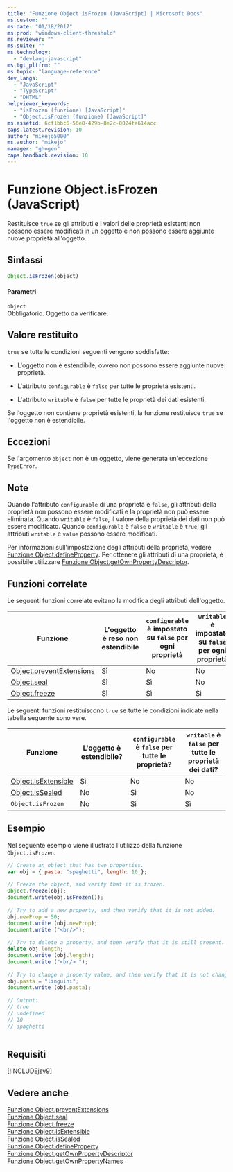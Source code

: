 ```yaml
---
title: "Funzione Object.isFrozen (JavaScript) | Microsoft Docs"
ms.custom: ""
ms.date: "01/18/2017"
ms.prod: "windows-client-threshold"
ms.reviewer: ""
ms.suite: ""
ms.technology: 
  - "devlang-javascript"
ms.tgt_pltfrm: ""
ms.topic: "language-reference"
dev_langs: 
  - "JavaScript"
  - "TypeScript"
  - "DHTML"
helpviewer_keywords: 
  - "isFrozen (funzione) [JavaScript]"
  - "Object.isFrozen (funzione) [JavaScript]"
ms.assetid: 6cf1bbc6-56e8-429b-8e2c-0024fa614acc
caps.latest.revision: 10
author: "mikejo5000"
ms.author: "mikejo"
manager: "ghogen"
caps.handback.revision: 10
---
```

# Funzione Object.isFrozen (JavaScript)
Restituisce `true` se gli attributi e i valori delle proprietà esistenti non possono essere modificati in un oggetto e non possono essere aggiunte nuove proprietà all'oggetto.  
  
## Sintassi  
  
```javascript  
Object.isFrozen(object)  
```  
  
#### Parametri  
 `object`  
 Obbligatorio.  Oggetto da verificare.  
  
## Valore restituito  
 `true` se tutte le condizioni seguenti vengono soddisfatte:  
  
-   L'oggetto non è estendibile, ovvero non possono essere aggiunte nuove proprietà.  
  
-   L'attributo `configurable` è `false` per tutte le proprietà esistenti.  
  
-   L'attributo `writable` è `false` per tutte le proprietà dei dati esistenti.  
  
 Se l'oggetto non contiene proprietà esistenti, la funzione restituisce `true` se l'oggetto non è estendibile.  
  
## Eccezioni  
 Se l'argomento `object` non è un oggetto, viene generata un'eccezione `TypeError`.  
  
## Note  
 Quando l'attributo `configurable` di una proprietà è `false`, gli attributi della proprietà non possono essere modificati e la proprietà non può essere eliminata.  Quando `writable` è `false`, il valore della proprietà dei dati non può essere modificato.  Quando `configurable` è `false` e `writable` è `true`, gli attributi `writable` e `value` possono essere modificati.  
  
 Per informazioni sull'impostazione degli attributi della proprietà, vedere [Funzione Object.defineProperty](../../javascript/reference/object-defineproperty-function-javascript.md).  Per ottenere gli attributi di una proprietà, è possibile utilizzare [Funzione Object.getOwnPropertyDescriptor](../../javascript/reference/object-getownpropertydescriptor-function-javascript.md).  
  
## Funzioni correlate  
 Le seguenti funzioni correlate evitano la modifica degli attributi dell'oggetto.  
  
|Funzione|L'oggetto è reso non estendibile|`configurable` è impostato su `false` per ogni proprietà|`writable` è impostato su `false` per ogni proprietà|  
|--------------|--------------------------------------|--------------------------------------------------------------|----------------------------------------------------------|  
|[Object.preventExtensions](../../javascript/reference/object-preventextensions-function-javascript.md)|Sì|No|No|  
|[Object.seal](../../javascript/reference/object-seal-function-javascript.md)|Sì|Sì|No|  
|[Object.freeze](../../javascript/reference/object-freeze-function-javascript.md)|Sì|Sì|Sì|  
  
 Le seguenti funzioni restituiscono `true` se tutte le condizioni indicate nella tabella seguente sono vere.  
  
|Funzione|L'oggetto è estendibile?|`configurable` è `false` per tutte le proprietà?|`writable` è `false` per tutte le proprietà dei dati?|  
|--------------|------------------------------|------------------------------------------------------|-----------------------------------------------------------|  
|[Object.isExtensible](../../javascript/reference/object-isextensible-function-javascript.md)|Sì|No|No|  
|[Object.isSealed](../../javascript/reference/object-issealed-function-javascript.md)|No|Sì|No|  
|`Object.isFrozen`|No|Sì|Sì|  
  
## Esempio  
 Nel seguente esempio viene illustrato l'utilizzo della funzione `Object.isFrozen`.  
  
```javascript  
// Create an object that has two properties.  
var obj = { pasta: "spaghetti", length: 10 };  
  
// Freeze the object, and verify that it is frozen.  
Object.freeze(obj);  
document.write(obj.isFrozen());  
  
// Try to add a new property, and then verify that it is not added.   
obj.newProp = 50;  
document.write (obj.newProp);  
document.write ("<br/>");  
  
// Try to delete a property, and then verify that it is still present.  
delete obj.length;  
document.write (obj.length);  
document.write ("<br/> ");  
  
// Try to change a property value, and then verify that it is not changed.  
obj.pasta = "linguini";  
document.write (obj.pasta);  
  
// Output:  
// true  
// undefined  
// 10  
// spaghetti  
  
```  
  
## Requisiti  
 [!INCLUDE[jsv9](../../javascript/includes/jsv9-md.md)]  
  
## Vedere anche  
 [Funzione Object.preventExtensions](../../javascript/reference/object-preventextensions-function-javascript.md)   
 [Funzione Object.seal](../../javascript/reference/object-seal-function-javascript.md)   
 [Funzione Object.freeze](../../javascript/reference/object-freeze-function-javascript.md)   
 [Funzione Object.isExtensible](../../javascript/reference/object-isextensible-function-javascript.md)   
 [Funzione Object.isSealed](../../javascript/reference/object-issealed-function-javascript.md)   
 [Funzione Object.defineProperty](../../javascript/reference/object-defineproperty-function-javascript.md)   
 [Funzione Object.getOwnPropertyDescriptor](../../javascript/reference/object-getownpropertydescriptor-function-javascript.md)   
 [Funzione Object.getOwnPropertyNames](../../javascript/reference/object-getownpropertynames-function-javascript.md)